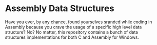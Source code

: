 # Assembly Data Structures
Have you ever, by any chance, found yourselves sranded while coding in Assembly because you crave the usage of a specific high level data structure? No? No matter, this repository contains a bunch of data structures implementations for both C and Assembly for Windows.
